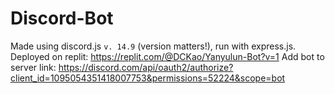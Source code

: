 # Discord-Bot
Made using discord.js `v. 14.9` (version matters!), run with express.js.
Deployed on replit:
https://replit.com/@DCKao/Yanyulun-Bot?v=1
Add bot to server link:
https://discord.com/api/oauth2/authorize?client_id=1095054351418007753&permissions=52224&scope=bot
